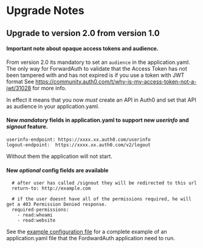 # Upgrade Notes

## Upgrade to version 2.0 from version 1.0
#### Important note about opaque access tokens and audience.
From version 2.0 its mandatory to set an `audience` in the application.yaml.
The only way for ForwardAuth to validate that the Access Token has not been tampered with and has not expired is if you
use a token with JWT format See https://community.auth0.com/t/why-is-my-access-token-not-a-jwt/31028 for more info.

In effect it means that you now *must* create an API in Auth0 and set that API as audience in your application.yaml.

#### New *mandatory* fields in application.yaml to support new *userinfo* and *signout* feature.
```
userinfo-endpoint: https://xxxx.xx.auth0.com/userinfo
logout-endpoint:  https://xxxx.xx.auth0.com/v2/logout
```
Without them the application will not start.  

#### New *optional* config fields are available
```
  # after user has called /signout they will be redirected to this url
  return-to: http://example.com

  # if the user doesnt have all of the permissions required, he will get a 403 Permission Denied response.
  required-permissions:
    - read:whoami
    - read:website

```

See the [example configuration file](/example/application.yaml) for a complete example of an application.yaml file
that the FordwardAuth application need to run.
